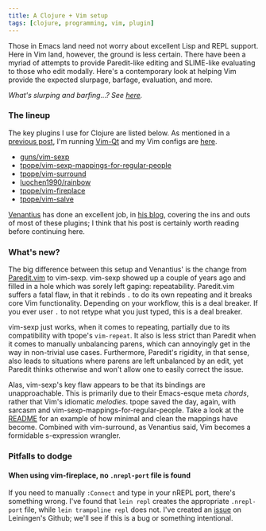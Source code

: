 ```yaml
---
title: A Clojure + Vim setup
tags: [clojure, programming, vim, plugin]
---
```


Those in Emacs land need not worry about excellent Lisp and REPL support. Here
in Vim land, however, the ground is less certain. There have been a myriad of
attempts to provide Paredit-like editing and SLIME-like evaluating to those who
edit modally. Here's a contemporary look at helping Vim provide the expected
slurpage, barfage, evaluation, and more.

*What's slurping and barfing…? See [here](http://usevim.com/2015/02/25/clojure/).*

### The lineup
The key plugins I use for Clojure are listed below. As mentioned in a [previous
post](https://blog.jeaye.com/2015/12/31/vim-qt/), I'm running
[Vim-Qt](https://bitbucket.org/equalsraf/vim-qt/wiki/Home) and my Vim configs
are [here](https://github.com/jeaye/vimrc).

* [guns/vim-sexp](https://github.com/guns/vim-sexp)
* [tpope/vim-sexp-mappings-for-regular-people](https://github.com/tpope/vim-sexp-mappings-for-regular-people)
* [tpope/vim-surround](https://github.com/tpope/vim-surround)
* [luochen1990/rainbow](https://github.com/luochen1990/rainbow)
* [tpope/vim-fireplace](https://github.com/tpope/vim-fireplace)
* [tpope/vim-salve](https://github.com/tpope/vim-salve)

[Venantius](https://venanti.us/) has done an excellent job, in [his
blog](http://blog.venanti.us/clojure-vim/), covering the ins and outs of most of
these plugins; I think that his post is certainly worth reading before
continuing here.

### What's new?
The big difference between this setup and Venantius' is the change from
[Paredit.vim](http://www.vim.org/scripts/script.php?script_id=3998) to vim-sexp.
vim-sexp showed up a couple of years ago and filled in a hole which was sorely
left gaping: repeatability. Paredit.vim suffers a fatal flaw, in that it rebinds
`.` to do its own repeating and it breaks core Vim functionality. Depending on
your workflow, this is a deal breaker. If you ever user `.` to not retype what
you just typed, this is a deal breaker.

vim-sexp just works, when it comes to repeating, partially due to its
compatibility with tpope's `vim-repeat`. It also is less strict than Paredit
when it comes to manually unbalancing parens, which can annoyingly get in the
way in non-trivial use cases. Furthermore, Paredit's rigidity, in that sense,
also leads to situations where parens are left unbalanced by an edit, yet Paredit
thinks otherwise and won't allow one to easily correct the issue.

Alas, vim-sexp's key flaw appears to be that its bindings are unapproachable.
This is primarily due to their Emacs-esque meta *chords*, rather that Vim's
idiomatic *melodies*.  tpope saved the day, again, with sarcasm and
vim-sexp-mappings-for-regular-people.  Take a look at the
[README](https://github.com/tpope/vim-sexp-mappings-for-regular-people) for an
example of how minimal and clean the mappings have become. Combined with
vim-surround, as Venantius said, Vim becomes a formidable s-expression wrangler.

### Pitfalls to dodge


#### When using vim-fireplace, no `.nrepl-port` file is found
If you need to manually `:Connect` and type in your nREPL port, there's
something wrong. I've found that `lein repl` creates the appropriate
`.nrepl-port` file, while `lein trampoline repl` does not. I've created an
[issue](https://github.com/technomancy/leiningen/issues/2224) on Leiningen's
Github; we'll see if this is a bug or something intentional.
